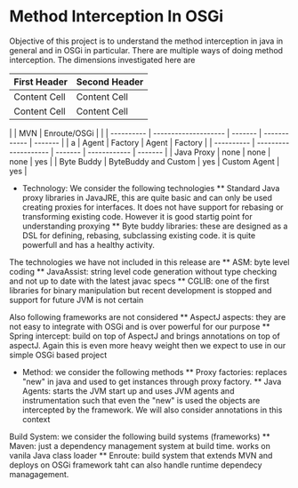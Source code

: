 # Method Interception In OSGi

Objective of this project is to understand the method interception in java in general and in OSGi in particular. There are multiple ways of doing method interception. The dimensions investigated here are 

| First Header  | Second Header |
| ------------- | ------------- |
| Content Cell  | Content Cell  |
| Content Cell  | Content Cell  |

|   |  MVN                  |    Enroute/OSGi |        |
| ---------- | -------------------- | ------- | ------------ | ------- |
|     a      | Agent                | Factory | Agent        | Factory |
| ---------- | -------------------- | ------- | ------------ | ------- |
| Java Proxy | none                 | none    | none         | yes     |
| Byte Buddy | ByteBuddy and Custom | yes     | Custom Agent | yes     |


* Technology: We consider the following technologies
** Standard Java proxy libraries in JavaJRE, this are quite basic and can only be used creating proxies for interfaces. It does not have support for rebasing or transforming existing code. However it is good startig point for understanding proxying 
** Byte buddy libraries: these are designed as a DSL for defining, rebasing, subclassing existing code. it is quite powerfull and has a healthy activity.

The technologies we have not included in this release are 
** ASM: byte level coding
** JavaAssist: string level code generation without type checking and not up to date with the latest javac specs
** CGLIB: one of the first libraries for binary manipulation but recent development is stopped and support for future JVM is not certain

Also following frameworks are not considered
** AspectJ aspects: they are not easy to integrate with OSGi and is over powerful for our purpose
** Spring intercept: build on top of AspectJ and brings annotations on top of aspectJ. Again this is even more heavy weight then we expect to use in our simple OSGi based project

* Method: we consider the following methods
** Proxy factories: replaces "new" in java and used to get instances through proxy factory.
** Java Agents: starts the JVM start up and uses JVM agents and instrumentation such that even the "new" is used the objects are intercepted by the framework. We will also consider annotations in this context


Build System: we consider the following build systems (frameworks)
** Maven: just a dependency management system at build time. works on vanila Java class loader
** Enroute: build system that extends MVN and deploys on OSGi framework taht can also handle runtime dependecy managagement.
